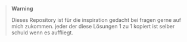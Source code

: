 > **Warning**
>
> Dieses Repository ist für die inspiration gedacht bei fragen gerne auf mich zukommen. jeder der diese Lösungen 1 zu 1 kopiert ist selber schuld wenn es auffliegt.
